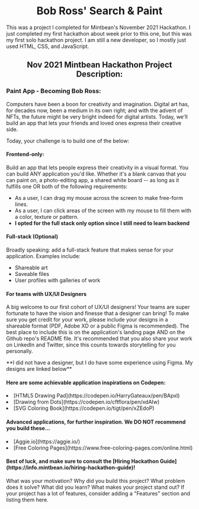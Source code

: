 <h1 align="center">Bob Ross' Search & Paint</h1>

<p>This was a project I completed for Mintbean's November 2021 Hackathon. I just completed my first hackathon about week prior to this one, but this was my first solo hackathon project. I am still a new developer, so I mostly just used HTML, CSS, and JavaScript.</p>

<h2 align="center">Nov 2021 Mintbean Hackathon Project Description:</h2>

<h3>Paint App - Becoming Bob Ross:</h3>
<p>Computers have been a boon for creativity and imagination. Digital art has, for decades now, been a medium in its own right; and with the advent of NFTs, the future might be very bright indeed for digital artists. Today, we'll build an app that lets your friends and loved ones express their creative side.</p>

<p>Today, your challenge is to build one of the below:</p>

<h4>Frontend-only:</h4> 
<p>Build an app that lets people express their creativity in a visual format. You can build ANY application you'd like. Whether it's a blank canvas that you can paint on, a photo-editing app, a shared white board -- as long as it fulfills one OR both of the following requirements:</p>

- As a user, I can drag my mouse across the screen to make free-form lines.
- As a user, I can click areas of the screen with my mouse to fill them with a color, texture or pattern.
- **I opted for the full stack only option since I still need to learn backend**

<h4>Full-stack (Optional)</h4>

<p>Broadly speaking: add a full-stack feature that makes sense for your application. Examples include:</p>

- Shareable art
- Saveable files
- User profiles with galleries of work

<h4>For teams with UX/UI Designers</h4>

<p>A big welcome to our first cohort of UX/UI designers! Your teams are super fortunate to have the vision and finesse that a designer can bring! To make sure you get credit for your work, please include your designs in a shareable format (PDF, Adobe XD or a public Figma is recommended). The best place to include this is on the application's landing page AND on the Github repo's README file. It's recommended that you also share your work on LinkedIn and Twitter, since this counts towards storytelling for you personally.</p>
**I did not have a designer, but I do have some experience using Figma. My designs are linked below**

<h4>Here are some achievable application inspirations on Codepen:</h4>
  <li>[HTML5 Drawing Pad](https://codepen.io/HarryGateaux/pen/BApxl)</li>
  <li>[Drawing from Dots](https://codepen.io/cftflora/pen/xdAIw)</li>
  <li>[SVG Coloring Book](https://codepen.io/tigt/pen/xZEdoP)</li>


<h4>Advanced applications, for further inspiration. We DO NOT recommend you build these...</h4>
  <li>[Aggie.io](https://aggie.io/)</li>
  <li>[Free Coloring Pages](https://www.free-coloring-pages.com/online.html)</li>

<h4>Best of luck, and make sure to consult the [Hiring Hackathon Guide](https://info.mintbean.io/hiring-hackathon-guide)!</h4>


What was your motivation?
Why did you build this project?
What problem does it solve?
What did you learn?
What makes your project stand out? If your project has a lot of features, consider adding a "Features" section and listing them here.
